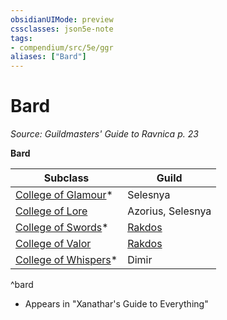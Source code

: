 ```yaml
---
obsidianUIMode: preview
cssclasses: json5e-note
tags:
- compendium/src/5e/ggr
aliases: ["Bard"]
---
```

# Bard
*Source: Guildmasters' Guide to Ravnica p. 23* 

**Bard**

| Subclass | Guild |
|----------|-------|
| [College of Glamour](/3-Mechanics/CLI/classes/bard-college-of-glamour-xge.md)* | Selesnya |
| [College of Lore](/3-Mechanics/CLI/classes/bard-college-of-lore.md) | Azorius, Selesnya |
| [College of Swords](/3-Mechanics/CLI/classes/bard-college-of-swords-xge.md)* | [Rakdos](/3-Mechanics/CLI/bestiary/npc/rakdos-ggr.md) |
| [College of Valor](/3-Mechanics/CLI/classes/bard-college-of-valor.md) | [Rakdos](/3-Mechanics/CLI/bestiary/npc/rakdos-ggr.md) |
| [College of Whispers](/3-Mechanics/CLI/classes/bard-college-of-whispers-xge.md)* | Dimir |
^bard

* Appears in "Xanathar's Guide to Everything"